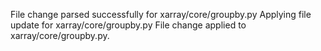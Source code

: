 File change parsed successfully for xarray/core/groupby.py
Applying file update for xarray/core/groupby.py
File change applied to xarray/core/groupby.py.
